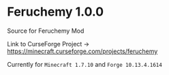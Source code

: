 # Feruchemy 1.0.0
Source for Feruchemy Mod

Link to CurseForge Project -> https://minecraft.curseforge.com/projects/feruchemy 

Currently for ```Minecraft 1.7.10``` and ```Forge 10.13.4.1614```

